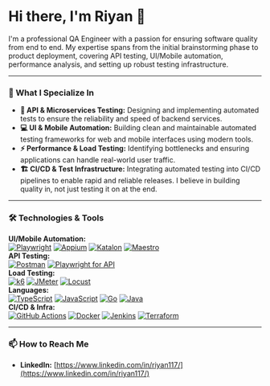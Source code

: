 # Hi there, I'm Riyan 👋

I'm a professional QA Engineer with a passion for ensuring software quality from end to end. My expertise spans from the initial brainstorming phase to product deployment, covering API testing, UI/Mobile automation, performance analysis, and setting up robust testing infrastructure.

---

### 🚀 What I Specialize In

*   **🧪 API & Microservices Testing:** Designing and implementing automated tests to ensure the reliability and speed of backend services.
*   **💻 UI & Mobile Automation:** Building clean and maintainable automated testing frameworks for web and mobile interfaces using modern tools.
*   **⚡ Performance & Load Testing:** Identifying bottlenecks and ensuring applications can handle real-world user traffic.
*   **🏗️ CI/CD & Test Infrastructure:** Integrating automated testing into CI/CD pipelines to enable rapid and reliable releases. I believe in building quality in, not just testing it on at the end.

---

### 🛠️ Technologies & Tools

<p align="left">
  <strong>UI/Mobile Automation:</strong><br>
  <a href="https://playwright.dev/" target="_blank"><img src="https://img.shields.io/badge/Playwright-2E8555?style=for-the-badge&logo=playwright&logoColor=white" alt="Playwright"></a>
  <a href="http://appium.io/" target="_blank"><img src="https://img.shields.io/badge/Appium-DA5943?style=for-the-badge&logo=appium&logoColor=white" alt="Appium"></a>
  <a href="https://katalon.com/" target="_blank"><img src="https://img.shields.io/badge/Katalon-5C4B8C?style=for-the-badge&logo=katalon-studio&logoColor=white" alt="Katalon"></a>
  <a href="https://maestro.mobile.dev/" target="_blank"><img src="https://img.shields.io/badge/Maestro-9C27B0?style=for-the-badge" alt="Maestro"></a>
  <br>
  <strong>API Testing:</strong><br>
  <a href="https://www.postman.com/" target="_blank"><img src="https://img.shields.io/badge/Postman-FF6C37?style=for-the-badge&logo=postman&logoColor=white" alt="Postman"></a>
  <a href="https://playwright.dev/docs/api-testing" target="_blank"><img src="https://img.shields.io/badge/Playwright%20(API)-2E8555?style=for-the-badge&logo=playwright&logoColor=white" alt="Playwright for API"></a>
  <br>
  <strong>Load Testing:</strong><br>
  <a href="https://k6.io/" target="_blank"><img src="https://img.shields.io/badge/k6-80B24A?style=for-the-badge&logo=k6&logoColor=white" alt="k6"></a>
  <a href="https://jmeter.apache.org/" target="_blank"><img src="https://img.shields.io/badge/JMeter-D22128?style=for-the-badge&logo=apachejmeter&logoColor=white" alt="JMeter"></a>
  <a href="https://locust.io/" target="_blank"><img src="https://img.shields.io/badge/Locust-88CC14?style=for-the-badge&logo=locust&logoColor=white" alt="Locust"></a>
  <br>
  <strong>Languages:</strong><br>
  <a href="https://www.typescriptlang.org/" target="_blank"><img src="https://img.shields.io/badge/TypeScript-3178C6?style=for-the-badge&logo=typescript&logoColor=white" alt="TypeScript"></a>
  <a href="https://developer.mozilla.org/en-US/docs/Web/JavaScript" target="_blank"><img src="https://img.shields.io/badge/JavaScript-F7DF1E?style=for-the-badge&logo=javascript&logoColor=black" alt="JavaScript"></a>
  <a href="https://go.dev/" target="_blank"><img src="https://img.shields.io/badge/Go-00ADD8?style=for-the-badge&logo=go&logoColor=white" alt="Go"></a>
  <a href="https://www.java.com/" target="_blank"><img src="https://img.shields.io/badge/Java-ED8B00?style=for-the-badge&logo=openjdk&logoColor=white" alt="Java"></a>
  <br>
  <strong>CI/CD & Infra:</strong><br>
  <a href="https://github.com/features/actions" target="_blank"><img src="https://img.shields.io/badge/GitHub%20Actions-2088FF?style=for-the-badge&logo=githubactions&logoColor=white" alt="GitHub Actions"></a>
  <a href="https://www.docker.com/" target="_blank"><img src="https://img.shields.io/badge/Docker-2496ED?style=for-the-badge&logo=docker&logoColor=white" alt="Docker"></a>
  <a href="https://www.jenkins.io/" target="_blank"><img src="https://img.shields.io/badge/Jenkins-D24939?style=for-the-badge&logo=jenkins&logoColor=white" alt="Jenkins"></a>
  <a href="https://www.terraform.io/" target="_blank"><img src="https://img.shields.io/badge/Terraform-7B42BC?style=for-the-badge&logo=terraform&logoColor=white" alt="Terraform"></a>
</p>

---

### 📫 How to Reach Me

*   **LinkedIn:** [https://www.linkedin.com/in/riyan117/](https://www.linkedin.com/in/riyan117/)